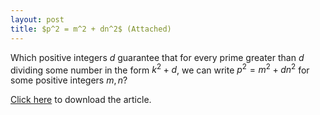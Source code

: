 ```yaml
---
layout: post
title: $p^2 = m^2 + dn^2$ (Attached)
---
```


Which positive integers $d$ guarantee that for every prime greater than $d$ dividing some number in the form $k^2+d$, we can write $p^2=m^2+dn^2$ for some positive integers $m,n$?

<a href="https://raw.githubusercontent.com/Tristanchaang/tristanchaang.github.io/main/downloads/p^2=m^2+dn^2.pdf" download>Click here</a> to download the article.